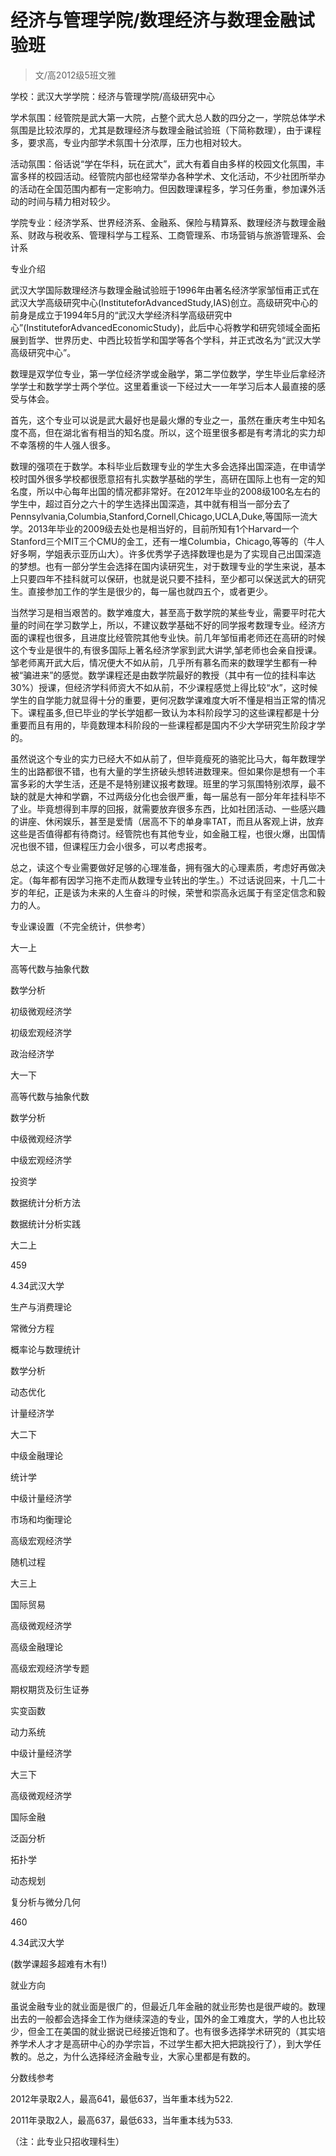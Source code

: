 
# 经济与管理学院/数理经济与数理金融试验班  

> 文/高2012级5班文雅  

学校：武汉大学学院：经济与管理学院/高级研究中心

学术氛围：经管院是武大第一大院，占整个武大总人数的四分之一，学院总体学术氛围是比较浓厚的，尤其是数理经济与数理金融试验班（下简称数理），由于课程多，要求高，专业内部学术氛围十分浓厚，压力也相对较大。

活动氛围：俗话说“学在华科，玩在武大”，武大有着自由多样的校园文化氛围，丰富多样的校园活动。经管院内部也经常举办各种学术、文化活动，不少社团所举办的活动在全国范围内都有一定影响力。但因数理课程多，学习任务重，参加课外活动的时间与精力相对较少。

学院专业：经济学系、世界经济系、金融系、保险与精算系、数理经济与数理金融系、财政与税收系、管理科学与工程系、工商管理系、市场营销与旅游管理系、会计系

专业介绍

武汉大学国际数理经济与数理金融试验班于1996年由著名经济学家邹恒甫正式在武汉大学高级研究中心(InstituteforAdvancedStudy,IAS)创立。高级研究中心的前身是成立于1994年5月的“武汉大学经济科学高级研究中心”(InstituteforAdvancedEconomicStudy)，此后中心将教学和研究领域全面拓展到哲学、世界历史、中西比较哲学和国学等各个学科，并正式改名为“武汉大学高级研究中心”。

数理是双学位专业，第一学位经济学或金融学，第二学位数学，学生毕业后拿经济学学士和数学学士两个学位。这里着重谈一下经过大一一年学习后本人最直接的感受与体会。

首先，这个专业可以说是武大最好也是最火爆的专业之一，虽然在重庆考生中知名度不高，但在湖北省有相当的知名度。所以，这个班里很多都是有考清北的实力却不幸落榜的牛人强人很多。

数理的强项在于数学。本科毕业后数理专业的学生大多会选择出国深造，在申请学校时国外很多学校都很愿意招有扎实数学基础的学生，高研在国际上也有一定的知名度，所以中心每年出国的情况都非常好。在2012年毕业的2008级100名左右的学生中，超过百分之六十的学生选择出国深造，其中就有相当一部分去了Pennsylvania,Columbia,Stanford,Cornell,Chicago,UCLA,Duke,等国际一流大学。2013年毕业的2009级去处也是相当好的，目前所知有1个Harvard一个Stanford三个MIT三个CMU的金工，还有一堆Columbia，Chicago,等等的（牛人好多啊，学姐表示亚历山大）。许多优秀学子选择数理也是为了实现自己出国深造的梦想。也有一部分学生会选择在国内读研究生，对于数理专业的学生来说，基本上只要四年不挂科就可以保研，也就是说只要不挂科，至少都可以保送武大的研究生。直接参加工作的学生是很少的，每一届也就四五个，或者更少。

当然学习是相当艰苦的。数学难度大，甚至高于数学院的某些专业，需要平时花大量的时间在学习数学上，所以，不建议数学基础不好的同学报考数理专业。经济方面的课程也很多，且进度比经管院其他专业快。前几年邹恒甫老师还在高研的时候这个专业是很牛的,有很多国际上著名经济学家到武大讲学,邹老师也会亲自授课。邹老师离开武大后，情况便大不如从前，几乎所有慕名而来的数理学生都有一种被“骗进来”的感觉。数学课程还是由数学院最好的教授（其中有一位的挂科率达30%）授课，但经济学科师资大不如从前，不少课程感觉上得比较“水”，这时候学生的自学能力就显得十分的重要，更何况数学课难度大听不懂是相当正常的情况下。课程虽多,但已毕业的学长学姐都一致认为本科阶段学习的这些课程都是十分重要而且有用的，毕竟数理本科阶段的一些课程都是国内不少大学研究生阶段才学的。

虽然说这个专业的实力已经大不如从前了，但毕竟瘦死的骆驼比马大，每年数理学生的出路都很不错，也有大量的学生挤破头想转进数理来。但如果你是想有一个丰富多彩的大学生活，还是不是特别建议报考数理。班里的学习氛围特别浓厚，最不缺的就是大神和学霸，不过两级分化也会很严重，每一届总有一部分年年挂科毕不了业。毕竟想得到丰厚的回报，就需要放弃很多东西，比如社团活动、一些感兴趣的讲座、休闲娱乐，甚至是爱情（居高不下的单身率TAT，而且从客观上讲，放弃这些是否值得都有待商讨。经管院也有其他专业，如金融工程，也很火爆，出国情况也很不错，但课程压力会小很多，可以考虑报考。

总之，读这个专业需要做好足够的心理准备，拥有强大的心理素质，考虑好再做决定。（每年都有因学习拖不走而从数理专业转出的学生。）不过话说回来，十几二十岁的年纪，正是该为未来的人生奋斗的时候，荣誉和崇高永远属于有坚定信念和毅力的人。

专业课设置（不完全统计，供参考）

大一上

高等代数与抽象代数

数学分析

初级微观经济学

初级宏观经济学

政治经济学

大一下

高等代数与抽象代数

数学分析

中级微观经济学

中级宏观经济学

投资学

数据统计分析方法

数据统计分析实践

大二上

459

4.34武汉大学

生产与消费理论

常微分方程

概率论与数理统计

数学分析

动态优化

计量经济学

大二下

中级金融理论

统计学

中级计量经济学

市场和均衡理论

高级宏观经济学

随机过程

大三上

国际贸易

高级微观经济学

高级金融理论

高级宏观经济学专题

期权期货及衍生证券

实变函数

动力系统

中级计量经济学

大三下

高级微观经济学

国际金融

泛函分析

拓扑学

动态规划

复分析与微分几何

460

4.34武汉大学

(数学课超多超难有木有!)

就业方向

虽说金融专业的就业面是很广的，但最近几年金融的就业形势也是很严峻的。数理出去的一般都会选择金工作为继续深造的专业，国外的金工难度大，学的人也比较少，但金工在美国的就业据说已经接近饱和了。也有很多选择学术研究的（其实培养学术人才才是高研中心的办学宗旨，不过学生都大把大把跳投行了），到大学任教的。总之，为什么选择经济金融专业，大家心里都是有数的。

分数线参考

2012年录取2人，最高641，最低637，当年重本线为522.

2011年录取2人，最高637，最低633，当年重本线为533.

（注：此专业只招收理科生）



